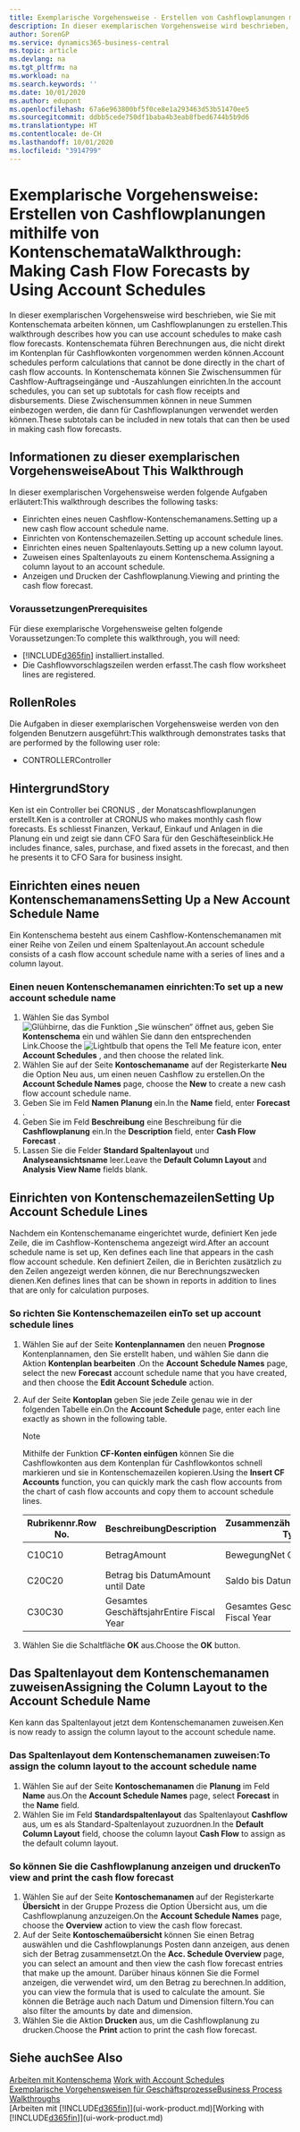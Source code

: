 ```yaml
---
title: Exemplarische Vorgehensweise - Erstellen von Cashflowplanungen mithilfe von Kontenschema | Microsoft Docs
description: In dieser exemplarischen Vorgehensweise wird beschrieben, wie Sie mit Kontenschemata arbeiten können, um Cashflowplanungen zu erstellen. Kontenschemata führen Berechnungen aus, die nicht direkt im Kontenplan für Cashflowkonten vorgenommen werden können. In Kontenschemata können Sie Zwischensummen für Cashflow-Auftragseingänge und -Auszahlungen einrichten. Diese Zwischensummen können in neue Summen einbezogen werden, die dann für Cashflowplanungen verwendet werden können.
author: SorenGP
ms.service: dynamics365-business-central
ms.topic: article
ms.devlang: na
ms.tgt_pltfrm: na
ms.workload: na
ms.search.keywords: ''
ms.date: 10/01/2020
ms.author: edupont
ms.openlocfilehash: 67a6e963800bf5f0ce8e1a293463d53b51470ee5
ms.sourcegitcommit: ddbb5cede750df1baba4b3eab8fbed6744b5b9d6
ms.translationtype: HT
ms.contentlocale: de-CH
ms.lasthandoff: 10/01/2020
ms.locfileid: "3914799"
---
```

# <a name="walkthrough-making-cash-flow-forecasts-by-using-account-schedules"></a><span data-ttu-id="d1949-106">Exemplarische Vorgehensweise: Erstellen von Cashflowplanungen mithilfe von Kontenschemata</span><span class="sxs-lookup"><span data-stu-id="d1949-106">Walkthrough: Making Cash Flow Forecasts by Using Account Schedules</span></span>
<span data-ttu-id="d1949-107">In dieser exemplarischen Vorgehensweise wird beschrieben, wie Sie mit Kontenschemata arbeiten können, um Cashflowplanungen zu erstellen.</span><span class="sxs-lookup"><span data-stu-id="d1949-107">This walkthrough describes how you can use account schedules to make cash flow forecasts.</span></span> <span data-ttu-id="d1949-108">Kontenschemata führen Berechnungen aus, die nicht direkt im Kontenplan für Cashflowkonten vorgenommen werden können.</span><span class="sxs-lookup"><span data-stu-id="d1949-108">Account schedules perform calculations that cannot be done directly in the chart of cash flow accounts.</span></span> <span data-ttu-id="d1949-109">In Kontenschemata können Sie Zwischensummen für Cashflow-Auftragseingänge und -Auszahlungen einrichten.</span><span class="sxs-lookup"><span data-stu-id="d1949-109">In the account schedules, you can set up subtotals for cash flow receipts and disbursements.</span></span> <span data-ttu-id="d1949-110">Diese Zwischensummen können in neue Summen einbezogen werden, die dann für Cashflowplanungen verwendet werden können.</span><span class="sxs-lookup"><span data-stu-id="d1949-110">These subtotals can be included in new totals that can then be used in making cash flow forecasts.</span></span>  

## <a name="about-this-walkthrough"></a><span data-ttu-id="d1949-111">Informationen zu dieser exemplarischen Vorgehensweise</span><span class="sxs-lookup"><span data-stu-id="d1949-111">About This Walkthrough</span></span>  
<span data-ttu-id="d1949-112">In dieser exemplarischen Vorgehensweise werden folgende Aufgaben erläutert:</span><span class="sxs-lookup"><span data-stu-id="d1949-112">This walkthrough describes the following tasks:</span></span>  

- <span data-ttu-id="d1949-113">Einrichten eines neuen Cashflow-Kontenschemanamens.</span><span class="sxs-lookup"><span data-stu-id="d1949-113">Setting up a new cash flow account schedule name.</span></span>  
- <span data-ttu-id="d1949-114">Einrichten von Kontenschemazeilen.</span><span class="sxs-lookup"><span data-stu-id="d1949-114">Setting up account schedule lines.</span></span>  
- <span data-ttu-id="d1949-115">Einrichten eines neuen Spaltenlayouts.</span><span class="sxs-lookup"><span data-stu-id="d1949-115">Setting up a new column layout.</span></span>  
- <span data-ttu-id="d1949-116">Zuweisen eines Spaltenlayouts zu einem Kontenschema.</span><span class="sxs-lookup"><span data-stu-id="d1949-116">Assigning a column layout to an account schedule.</span></span>  
- <span data-ttu-id="d1949-117">Anzeigen und Drucken der Cashflowplanung.</span><span class="sxs-lookup"><span data-stu-id="d1949-117">Viewing and printing the cash flow forecast.</span></span>  

### <a name="prerequisites"></a><span data-ttu-id="d1949-118">Voraussetzungen</span><span class="sxs-lookup"><span data-stu-id="d1949-118">Prerequisites</span></span>  
<span data-ttu-id="d1949-119">Für diese exemplarische Vorgehensweise gelten folgende Voraussetzungen:</span><span class="sxs-lookup"><span data-stu-id="d1949-119">To complete this walkthrough, you will need:</span></span>  

- [!INCLUDE[d365fin](includes/d365fin_md.md)] <span data-ttu-id="d1949-120">installiert.</span><span class="sxs-lookup"><span data-stu-id="d1949-120">installed.</span></span>  
- <span data-ttu-id="d1949-121">Die Cashflowvorschlagszeilen werden erfasst.</span><span class="sxs-lookup"><span data-stu-id="d1949-121">The cash flow worksheet lines are registered.</span></span>  

## <a name="roles"></a><span data-ttu-id="d1949-122">Rollen</span><span class="sxs-lookup"><span data-stu-id="d1949-122">Roles</span></span>  
<span data-ttu-id="d1949-123">Die Aufgaben in dieser exemplarischen Vorgehensweise werden von den folgenden Benutzern ausgeführt:</span><span class="sxs-lookup"><span data-stu-id="d1949-123">This walkthrough demonstrates tasks that are performed by the following user role:</span></span>  

- <span data-ttu-id="d1949-124">CONTROLLER</span><span class="sxs-lookup"><span data-stu-id="d1949-124">Controller</span></span>  

## <a name="story"></a><span data-ttu-id="d1949-125">Hintergrund</span><span class="sxs-lookup"><span data-stu-id="d1949-125">Story</span></span>  
<span data-ttu-id="d1949-126">Ken ist ein Controller bei CRONUS , der Monatscashflowplanungen erstellt.</span><span class="sxs-lookup"><span data-stu-id="d1949-126">Ken is a controller at CRONUS who makes monthly cash flow forecasts.</span></span> <span data-ttu-id="d1949-127">Es schliesst Finanzen, Verkauf, Einkauf und Anlagen in die Planung ein und zeigt sie dann CFO Sara für den Geschäfteseinblick.</span><span class="sxs-lookup"><span data-stu-id="d1949-127">He includes finance, sales, purchase, and fixed assets in the forecast, and then he presents it to CFO Sara for business insight.</span></span>  

## <a name="setting-up-a-new-account-schedule-name"></a><span data-ttu-id="d1949-128">Einrichten eines neuen Kontenschemanamens</span><span class="sxs-lookup"><span data-stu-id="d1949-128">Setting Up a New Account Schedule Name</span></span>  
<span data-ttu-id="d1949-129">Ein Kontenschema besteht aus einem Cashflow-Kontenschemanamen mit einer Reihe von Zeilen und einem Spaltenlayout.</span><span class="sxs-lookup"><span data-stu-id="d1949-129">An account schedule consists of a cash flow account schedule name with a series of lines and a column layout.</span></span>  

### <a name="to-set-up-a-new-account-schedule-name"></a><span data-ttu-id="d1949-130">Einen neuen Kontenschemanamen einrichten:</span><span class="sxs-lookup"><span data-stu-id="d1949-130">To set up a new account schedule name</span></span>  

1.  <span data-ttu-id="d1949-131">Wählen Sie das Symbol ![Glühbirne, das die Funktion „Sie wünschen“ öffnet](media/ui-search/search_small.png "Tell Me-Funktion") aus, geben Sie **Kontenschema** ein und wählen Sie dann den entsprechenden Link.</span><span class="sxs-lookup"><span data-stu-id="d1949-131">Choose the ![Lightbulb that opens the Tell Me feature](media/ui-search/search_small.png "Tell me what you want to do") icon, enter **Account Schedules** , and then choose the related link.</span></span>  
2.  <span data-ttu-id="d1949-132">Wählen Sie auf der Seite **Kontoschemaname** auf der Registerkarte **Neu** die Option Neu aus, um einen neuen Cashflow zu erstellen.</span><span class="sxs-lookup"><span data-stu-id="d1949-132">On the **Account Schedule Names** page, choose the **New** to create a new cash flow account schedule name.</span></span>  
3.  <span data-ttu-id="d1949-133">Geben Sie im Feld **Namen** **Planung** ein.</span><span class="sxs-lookup"><span data-stu-id="d1949-133">In the **Name** field, enter **Forecast** .</span></span>  
4.  <span data-ttu-id="d1949-134">Geben Sie im Feld **Beschreibung** eine Beschreibung für die **Cashflowplanung** ein.</span><span class="sxs-lookup"><span data-stu-id="d1949-134">In the **Description** field, enter **Cash Flow Forecast** .</span></span>  
5.  <span data-ttu-id="d1949-135">Lassen Sie die Felder **Standard Spaltenlayout** und **Analyseansichtsname** leer.</span><span class="sxs-lookup"><span data-stu-id="d1949-135">Leave the **Default Column Layout** and **Analysis View Name** fields blank.</span></span>  

## <a name="setting-up-account-schedule-lines"></a><span data-ttu-id="d1949-136">Einrichten von Kontenschemazeilen</span><span class="sxs-lookup"><span data-stu-id="d1949-136">Setting Up Account Schedule Lines</span></span>  
<span data-ttu-id="d1949-137">Nachdem ein Kontenschemaname eingerichtet wurde, definiert Ken jede Zeile, die im Cashflow-Kontenschema angezeigt wird.</span><span class="sxs-lookup"><span data-stu-id="d1949-137">After an account schedule name is set up, Ken defines each line that appears in the cash flow account schedule.</span></span> <span data-ttu-id="d1949-138">Ken definiert Zeilen, die in Berichten zusätzlich zu den Zeilen angezeigt werden können, die nur Berechnungszwecken dienen.</span><span class="sxs-lookup"><span data-stu-id="d1949-138">Ken defines lines that can be shown in reports in addition to lines that are only for calculation purposes.</span></span>  

### <a name="to-set-up-account-schedule-lines"></a><span data-ttu-id="d1949-139">So richten Sie Kontenschemazeilen ein</span><span class="sxs-lookup"><span data-stu-id="d1949-139">To set up account schedule lines</span></span>  

1.  <span data-ttu-id="d1949-140">Wählen Sie auf der Seite **Kontenplannamen** den neuen **Prognose** Kontenplannamen, den Sie erstellt haben, und wählen Sie dann die Aktion **Kontenplan bearbeiten** .</span><span class="sxs-lookup"><span data-stu-id="d1949-140">On the **Account Schedule Names** page, select the new **Forecast** account schedule name that you have created, and then choose the **Edit Account Schedule** action.</span></span>  
2.  <span data-ttu-id="d1949-141">Auf der Seite **Kontoplan** geben Sie jede Zeile genau wie in der folgenden Tabelle ein.</span><span class="sxs-lookup"><span data-stu-id="d1949-141">On the **Account Schedule** page, enter each line exactly as shown in the following table.</span></span>  

    > [!NOTE]  
    >  <span data-ttu-id="d1949-142">Mithilfe der Funktion **CF-Konten einfügen** können Sie die Cashflowkonten aus dem Kontenplan für Cashflowkontos schnell markieren und sie in Kontenschemazeilen kopieren.</span><span class="sxs-lookup"><span data-stu-id="d1949-142">Using the **Insert CF Accounts** function, you can quickly mark the cash flow accounts from the chart of cash flow accounts and copy them to account schedule lines.</span></span>  

    |<span data-ttu-id="d1949-143">Rubrikennr.</span><span class="sxs-lookup"><span data-stu-id="d1949-143">Row No.</span></span>|<span data-ttu-id="d1949-144">Beschreibung</span><span class="sxs-lookup"><span data-stu-id="d1949-144">Description</span></span>|<span data-ttu-id="d1949-145">Zusammenzählungsart</span><span class="sxs-lookup"><span data-stu-id="d1949-145">Totaling Type</span></span>|<span data-ttu-id="d1949-146">Zusammenzählung</span><span class="sxs-lookup"><span data-stu-id="d1949-146">Totaling</span></span>|<span data-ttu-id="d1949-147">Zeilenart</span><span class="sxs-lookup"><span data-stu-id="d1949-147">Row Type</span></span>|<span data-ttu-id="d1949-148">Betragsart</span><span class="sxs-lookup"><span data-stu-id="d1949-148">Amount Type</span></span>|<span data-ttu-id="d1949-149">Anzeigen</span><span class="sxs-lookup"><span data-stu-id="d1949-149">Show</span></span>|  
    |-------|-----------|-------------|--------|--------|-----------|----|
    |<span data-ttu-id="d1949-150">C10</span><span class="sxs-lookup"><span data-stu-id="d1949-150">C10</span></span>|<span data-ttu-id="d1949-151">Betrag</span><span class="sxs-lookup"><span data-stu-id="d1949-151">Amount</span></span>|<span data-ttu-id="d1949-152">Bewegung</span><span class="sxs-lookup"><span data-stu-id="d1949-152">Net Change</span></span>|<span data-ttu-id="d1949-153">Posten</span><span class="sxs-lookup"><span data-stu-id="d1949-153">Entries</span></span>|<span data-ttu-id="d1949-154">Nettobetrag</span><span class="sxs-lookup"><span data-stu-id="d1949-154">Net Amount</span></span>|<span data-ttu-id="d1949-155">Immer</span><span class="sxs-lookup"><span data-stu-id="d1949-155">Always</span></span>|  
    |<span data-ttu-id="d1949-156">C20</span><span class="sxs-lookup"><span data-stu-id="d1949-156">C20</span></span>|<span data-ttu-id="d1949-157">Betrag bis Datum</span><span class="sxs-lookup"><span data-stu-id="d1949-157">Amount until Date</span></span>|<span data-ttu-id="d1949-158">Saldo bis Datum</span><span class="sxs-lookup"><span data-stu-id="d1949-158">Balance at Date</span></span>|<span data-ttu-id="d1949-159">Posten</span><span class="sxs-lookup"><span data-stu-id="d1949-159">Entries</span></span>|<span data-ttu-id="d1949-160">Nettobetrag</span><span class="sxs-lookup"><span data-stu-id="d1949-160">Net Amount</span></span>|<span data-ttu-id="d1949-161">Immer</span><span class="sxs-lookup"><span data-stu-id="d1949-161">Always</span></span>|  
    |<span data-ttu-id="d1949-162">C30</span><span class="sxs-lookup"><span data-stu-id="d1949-162">C30</span></span>|<span data-ttu-id="d1949-163">Gesamtes Geschäftsjahr</span><span class="sxs-lookup"><span data-stu-id="d1949-163">Entire Fiscal Year</span></span>|<span data-ttu-id="d1949-164">Gesamtes Geschäftsjahr</span><span class="sxs-lookup"><span data-stu-id="d1949-164">Entire Fiscal Year</span></span>|<span data-ttu-id="d1949-165">Posten</span><span class="sxs-lookup"><span data-stu-id="d1949-165">Entries</span></span>|<span data-ttu-id="d1949-166">Nettobetrag</span><span class="sxs-lookup"><span data-stu-id="d1949-166">Net Amount</span></span>|<span data-ttu-id="d1949-167">Immer</span><span class="sxs-lookup"><span data-stu-id="d1949-167">Always</span></span>|  

4.  <span data-ttu-id="d1949-168">Wählen Sie die Schaltfläche **OK** aus.</span><span class="sxs-lookup"><span data-stu-id="d1949-168">Choose the **OK** button.</span></span>  

## <a name="assigning-the-column-layout-to-the-account-schedule-name"></a><span data-ttu-id="d1949-169">Das Spaltenlayout dem Kontenschemanamen zuweisen</span><span class="sxs-lookup"><span data-stu-id="d1949-169">Assigning the Column Layout to the Account Schedule Name</span></span>  
<span data-ttu-id="d1949-170">Ken kann das Spaltenlayout jetzt dem Kontenschemanamen zuweisen.</span><span class="sxs-lookup"><span data-stu-id="d1949-170">Ken is now ready to assign the column layout to the account schedule name.</span></span>  

### <a name="to-assign-the-column-layout-to-the-account-schedule-name"></a><span data-ttu-id="d1949-171">Das Spaltenlayout dem Kontenschemanamen zuweisen:</span><span class="sxs-lookup"><span data-stu-id="d1949-171">To assign the column layout to the account schedule name</span></span>  

1.  <span data-ttu-id="d1949-172">Wählen Sie auf der Seite **Kontoschemanamen** die **Planung**  im Feld **Name** aus.</span><span class="sxs-lookup"><span data-stu-id="d1949-172">On the **Account Schedule Names** page, select **Forecast** in the **Name** field.</span></span>  
2.  <span data-ttu-id="d1949-173">Wählen Sie im Feld **Standardspaltenlayout** das Spaltenlayout **Cashflow** aus, um es als Standard-Spaltenlayout zuzuordnen.</span><span class="sxs-lookup"><span data-stu-id="d1949-173">In the **Default Column Layout** field, choose the column layout **Cash Flow** to assign as the default column layout.</span></span>  

### <a name="to-view-and-print-the-cash-flow-forecast"></a><span data-ttu-id="d1949-174">So können Sie die Cashflowplanung anzeigen und drucken</span><span class="sxs-lookup"><span data-stu-id="d1949-174">To view and print the cash flow forecast</span></span>  
1.  <span data-ttu-id="d1949-175">Wählen Sie auf der Seite **Kontoschemanamen** auf der Registerkarte **Übersicht** in der Gruppe Prozess die Option Übersicht aus, um die Cashflowplanung anzuzeigen.</span><span class="sxs-lookup"><span data-stu-id="d1949-175">On the **Account Schedule Names** page, choose the **Overview** action to view the cash flow forecast.</span></span>  
2.  <span data-ttu-id="d1949-176">Auf der Seite **Kontoschemaübersicht** können Sie einen Betrag auswählen und die Cashflowplanungs Posten dann anzeigen, aus denen sich der Betrag zusammensetzt.</span><span class="sxs-lookup"><span data-stu-id="d1949-176">On the **Acc. Schedule Overview** page, you can select an amount and then view the cash flow forecast entries that make up the amount.</span></span> <span data-ttu-id="d1949-177">Darüber hinaus können Sie die Formel anzeigen, die verwendet wird, um den Betrag zu berechnen.</span><span class="sxs-lookup"><span data-stu-id="d1949-177">In addition, you can view the formula that is used to calculate the amount.</span></span> <span data-ttu-id="d1949-178">Sie können die Beträge auch nach Datum und Dimension filtern.</span><span class="sxs-lookup"><span data-stu-id="d1949-178">You can also filter the amounts by date and dimension.</span></span>  
3.  <span data-ttu-id="d1949-179">Wählen Sie die Aktion **Drucken** aus, um die Cashflowplanung zu drucken.</span><span class="sxs-lookup"><span data-stu-id="d1949-179">Choose the **Print** action to print the cash flow forecast.</span></span>  

## <a name="see-also"></a><span data-ttu-id="d1949-180">Siehe auch</span><span class="sxs-lookup"><span data-stu-id="d1949-180">See Also</span></span>  
 <span data-ttu-id="d1949-181">[Arbeiten mit Kontenschema](bi-how-work-account-schedule.md) </span><span class="sxs-lookup"><span data-stu-id="d1949-181">[Work with Account Schedules](bi-how-work-account-schedule.md) </span></span>  
 [<span data-ttu-id="d1949-182">Exemplarische Vorgehensweisen für Geschäftsprozesse</span><span class="sxs-lookup"><span data-stu-id="d1949-182">Business Process Walkthroughs</span></span>](walkthrough-business-process-walkthroughs.md)  
 <span data-ttu-id="d1949-183">[Arbeiten mit [!INCLUDE[d365fin](includes/d365fin_md.md)]](ui-work-product.md)</span><span class="sxs-lookup"><span data-stu-id="d1949-183">[Working with [!INCLUDE[d365fin](includes/d365fin_md.md)]](ui-work-product.md)</span></span>
